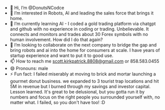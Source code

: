 - 👋 Hi, I’m @DonutsNCodce
- 👀 I’m interested in Robots, AI and leading the sales force that brings it home.
- 🌱 I’m currently learning AI - I coded a gold trading platform via chatgpt and github with no experience in coding or trading.  Unbelievable.  It connects and monitors and trades about 30 Forex symbols with no human involvement.  How did I do that again?
- 💞️ I’m looking to collaborate on the next company to bridge the gap and bring robots and ai into the home for consumers at scale.  I have years of startup experience and want to put it to good use.
- 📫 How to reach me scott.kirkpatrick.8808@gmail.com or 858.583.0455
- 😄 Pronouns: male
- ⚡ Fun fact: I failed miserably at moving to brick and mortar launching a gourmet donut business.  we expanded to 3 tourist trap locations and hit 5M in revenue but I burned through my savings and investor capital.  Lesson learned.  It's great to be delusional, but you gotta run it by numbers and focus on the right people you surrounded yourself with, no matter what.  I failed, so you don't have too!  :D

<!---
DonutsNCodce/DonutsNCodce is a ✨ special ✨ repository because its `README.md` (this file) appears on your GitHub profile.
You can click the Preview link to take a look at your changes.
--->
